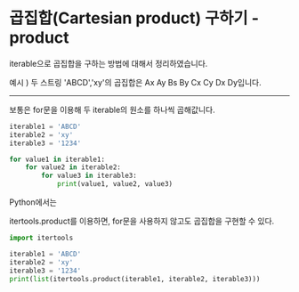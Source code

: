 # **곱집합(Cartesian product) 구하기 - product**
iterable으로 곱집합을 구하는 방법에 대해서 정리하였습니다.

예시 ) 두 스트링 'ABCD','xy'의 곱집합은 Ax Ay Bs By Cx Cy Dx Dy입니다.

---

보통은 for문을 이용해 두 iterable의 원소를 하나씩 곱해값니다.
```python
iterable1 = 'ABCD'
iterable2 = 'xy'
iterable3 = '1234'

for value1 in iterable1:
    for value2 in iterable2:
        for value3 in iterable3:
            print(value1, value2, value3)
```

Python에서는

itertools.product를 이용하면, for문을 사용하지 않고도 곱집합을 구현할 수 있다.

```python
import itertools

iterable1 = 'ABCD'
iterable2 = 'xy'
iterable3 = '1234'
print(list(itertools.product(iterable1, iterable2, iterable3)))
```